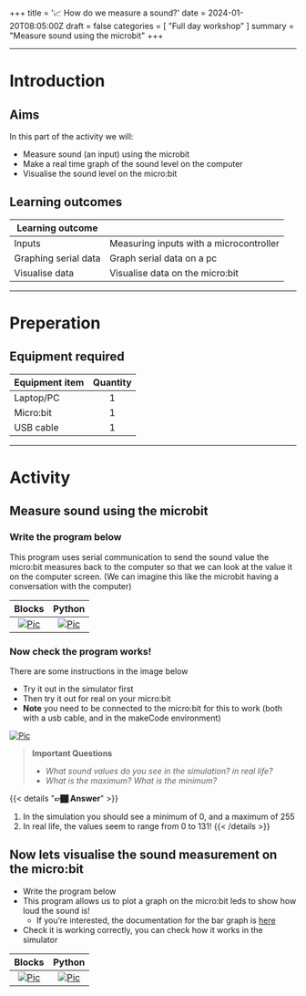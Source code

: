 +++
title = '📈 How do we measure a sound?'
date = 2024-01-20T08:05:00Z
draft = false
categories = [ "Full day workshop" ]
summary = "Measure sound using the microbit"
+++

---

# Introduction

## Aims
In this part of the activity we will:
* Measure sound (an input) using the microbit
* Make a real time graph of the sound level on the computer
* Visualise the sound level on the micro:bit


## Learning outcomes

| Learning outcome     |                                         |
| -------------------- | --------------------------------------- |
| Inputs               | Measuring inputs with a microcontroller |
| Graphing serial data | Graph serial data on a pc               |
| Visualise data       | Visualise data on the micro:bit         |

---

# Preperation

## Equipment required

| Equipment item | Quantity |
| -------------- | :------: |
| Laptop/PC      |    1     |
| Micro:bit      |    1     |
| USB cable      |    1     |

---

# Activity

## Measure sound using the microbit

### Write the program below

This program uses serial communication to send the sound value the micro:bit measures back to the computer so that we can look at the value it on the computer screen. (We can imagine this like the microbit having a conversation with the computer)

|                                          Blocks                                          |                                          Python                                          |
| :--------------------------------------------------------------------------------------: | :--------------------------------------------------------------------------------------: |
| [![Pic](/images/measure_sound_level_blocks.png)](/images/measure_sound_level_blocks.png) | [![Pic](/images/measure_sound_level_python.png)](/images/measure_sound_level_python.png) |

### Now check the program works!

There are some instructions in the image below

* Try it out in the simulator first
* Then try it out for real on your micro:bit
* **Note** you need to be connected to the micro:bit for this to work (both with a usb cable, and in the makeCode environment)

[![Pic](/images/serial_data.png)](/images/serial_data.png)

>**Important Questions**
>* *What sound values do you see in the simulation? in real life?*
>* *What is the maximum? What is the minimum?*

{{< details "**👉🏾 Answer**" >}}
1. In the simulation you should see a minimum of 0, and a maximum of 255
2. In real life, the values seem to range from 0 to 131!
{{< /details >}}

## Now lets visualise the sound measurement on the micro:bit

* Write the program below
* This program allows us to plot a graph on the micro:bit leds to show how loud the sound is!
  * If you’re interested, the documentation for the bar graph is [here](https://makecode.microbit.org/reference/led/plot-bar-graph)
* Check it is working correctly, you can check how it works in the simulator

|                                            Blocks                                            |                                            Python                                            |
| :------------------------------------------------------------------------------------------: | :------------------------------------------------------------------------------------------: |
| [![Pic](/images/visualise_sound_level_blocks.png)](/images/visualise_sound_level_blocks.png) | [![Pic](/images/visualise_sound_level_python.png)](/images/visualise_sound_level_python.png) |

